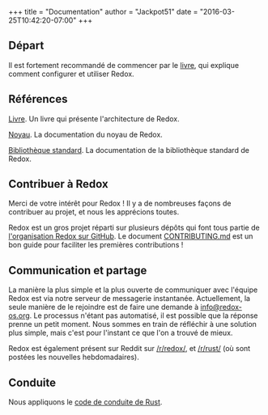+++
title = "Documentation"
author = "Jackpot51"
date = "2016-03-25T10:42:20-07:00"
+++

## Départ

Il est fortement recommandé de commencer par le
[livre](https://doc.redox-os.org/book/), qui explique comment configurer
et utiliser Redox.

## Références

[Livre](https://doc.redox-os.org/book/). Un livre qui présente l'architecture de Redox.

[Noyau](https://doc.redox-os.org/kernel/kernel/). La documentation du noyau de Redox.

[Bibliothèque standard](https://doc.redox-os.org/std/std/). La documentation de la bibliothèque standard de Redox.

## Contribuer à Redox

Merci de votre intérêt pour Redox !  Il y a de nombreuses façons de
contribuer au projet, et nous les apprécions toutes.

Redox est un gros projet réparti sur plusieurs dépôts qui font tous partie de
[l'organisation Redox sur GitHub](https://github.com/redox-os).  Le document
[CONTRIBUTING.md](https://github.com/redox-os/redox/blob/master/CONTRIBUTING.md)
est un bon guide pour faciliter les premières contributions !

## Communication et partage

La manière la plus simple et la plus ouverte de communiquer avec
l'équipe Redox est via notre serveur de messagerie instantanée.
Actuellement, la seule manière de le rejoindre est de faire une demande
à [info@redox-os.org](mailto:info@redox-os.org).  Le processus n'étant
pas automatisé, il est possible que la réponse prenne un petit moment.
Nous sommes en train de réfléchir à une solution plus simple, mais
c'est pour l'instant ce que l'on a trouvé de mieux.

Redox est également présent sur Reddit sur
[/r/redox/](https://www.reddit.com/r/redox), et
[/r/rust/](https://www.reddit.com/r/rust) (où sont postées les nouvelles
hebdomadaires).


## Conduite

Nous appliquons le [code de conduite de Rust](https://www.rust-lang.org/fr/conduct.html).
